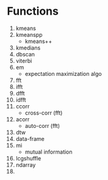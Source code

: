 Functions
=========

1. kmeans
2. kmeanspp
	-	kmeans++
3. kmedians
4. dbscan
5. viterbi
6. em
	-	expectation maximization algo
7. fft
8. ifft
9. dfft
10. idfft
11. ccorr
	-	cross-corr (fft)
12. acorr
	-	auto-corr (fft)
13. dtw
14. data-frame
15. mi
	-	mutual information
16. lcgshuffle
17. ndarray
18. 
